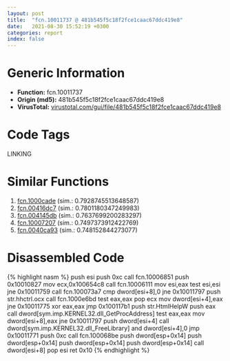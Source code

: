 ```yaml
---
layout: post
title:  "fcn.10011737 @ 481b545f5c18f2fce1caac67ddc419e8"
date:   2021-08-30 15:52:19 +0300
categories: report
index: false
---
```


# Generic Information
- **Function:** fcn.10011737
- **Origin (md5):** 481b545f5c18f2fce1caac67ddc419e8
- **VirusTotal:** [virustotal.com/gui/file/481b545f5c18f2fce1caac67ddc419e8][virustotal_ref]

# Code Tags
<span class="tag" id="LINKING">LINKING</span>


# Similar Functions

1. [fcn.1000cade][similar_1_ref] (sim.: 0.7928745513648587)
2. [fcn.00416dc7][similar_2_ref] (sim.: 0.7801180347249983)
3. [fcn.004145db][similar_3_ref] (sim.: 0.7637699200283297)
4. [fcn.10007207][similar_4_ref] (sim.: 0.7497373912422769)
5. [fcn.0040ca93][similar_5_ref] (sim.: 0.748152844273077)


# Disassembled Code

{% highlight nasm %}
push esi
push 0xc
call fcn.10006851
push 0x10010827
mov ecx,0x100654c8
call fcn.10006111
mov esi,eax
test esi,esi
jne 0x10011759
call fcn.100073a7
cmp dword[esi+8],0
jne 0x10011797
push str.hhctrl.ocx
call fcn.1000e6bd
test eax,eax
pop ecx
mov dword[esi+4],eax
jne 0x10011775
xor eax,eax
jmp 0x100117b1
push str.HtmlHelpW
push eax
call dword[sym.imp.KERNEL32.dll_GetProcAddress]
test eax,eax
mov dword[esi+8],eax
jne 0x10011797
push dword[esi+4]
call dword[sym.imp.KERNEL32.dll_FreeLibrary]
and dword[esi+4],0
jmp 0x10011771
push 0xc
call fcn.100068be
push dword[esp+0x14]
push dword[esp+0x14]
push dword[esp+0x14]
push dword[esp+0x14]
call dword[esi+8]
pop esi
ret 0x10
{% endhighlight %}


[similar_1_ref]: /report/fcn.1000cade@e5d49e0823e602f2ee948ac39d32c1eb
[similar_2_ref]: /report/fcn.00416dc7@7b00dd8f2abf54a73bfb09681334ff78
[similar_3_ref]: /report/fcn.004145db@9c2b894b84f59672d8be2e984066f76f
[similar_4_ref]: /report/fcn.10007207@481b545f5c18f2fce1caac67ddc419e8
[similar_5_ref]: /report/fcn.0040ca93@a1c6b07868a0eea8f4ee5a872aa71909
[virustotal_ref]: https://www.virustotal.com/gui/file/481b545f5c18f2fce1caac67ddc419e8
